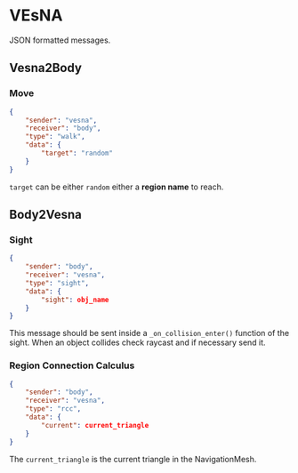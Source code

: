 # VEsNA

JSON formatted messages.

## Vesna2Body

### Move

```json
{
    "sender": "vesna",
    "receiver": "body",
    "type": "walk",
    "data": {
        "target": "random"
    }
}
```

`target` can be either `random` either a **region name** to reach.

## Body2Vesna

### Sight

```json
{
    "sender": "body",
    "receiver": "vesna",
    "type": "sight",
    "data": {
        "sight": obj_name
    }
}
```

This message should be sent inside a `_on_collision_enter()` function of the sight. When an object collides check raycast and if necessary send it.

### Region Connection Calculus

```json
{
    "sender": "body",
    "receiver": "vesna",
    "type": "rcc",
    "data": {
        "current": current_triangle
    }
}
```

The `current_triangle` is the current triangle in the NavigationMesh.

